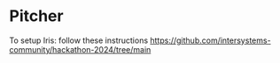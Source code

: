 # Pitcher

To setup Iris:
follow these instructions https://github.com/intersystems-community/hackathon-2024/tree/main
